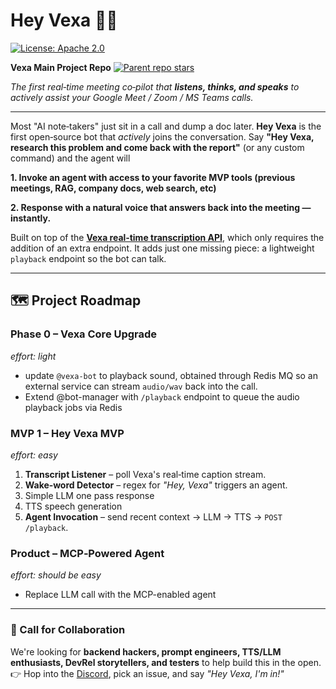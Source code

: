 # Hey Vexa 👋🤖

[![License: Apache 2.0](https://img.shields.io/badge/License-Apache_2.0-blue.svg)](https://opensource.org/licenses/Apache-2.0)

**Vexa Main Project Repo** [![Parent repo stars](https://img.shields.io/github/stars/Vexa-ai/vexa?style=social&label=⭐)](https://github.com/Vexa-ai/vexa/stargazers)


*The first real‑time meeting co‑pilot that **listens, thinks, and speaks** to actively assist your Google Meet / Zoom / MS Teams calls.*

---

Most "AI note‑takers" just sit in a call and dump a doc later. **Hey Vexa** is the first open‑source bot that *actively* joins the conversation.
Say **"Hey Vexa, research this problem and come back with the report"** (or any custom command) and the agent will 

**1. Invoke an agent with access to your favorite MVP tools (previous meetings, RAG, company docs, web search, etc)**

**2. Response with a natural voice that answers back into the meeting — instantly.**

Built on top of the **[Vexa real‑time transcription API](https://github.com/Vexa-ai/vexa)**, which only requires the addition of an extra endpoint. It adds just one missing piece: a lightweight `playback` endpoint so the bot can talk.

---

## 🗺️ Project Roadmap

### **Phase 0 – Vexa Core Upgrade**
*effort: light*

* update `@vexa-bot` to playback sound, obtained through Redis MQ so an external service can stream `audio/wav` back into the call.
* Extend @bot-manager with `/playback` endpoint to queue the audio playback jobs via Redis

### **MVP 1 – Hey Vexa MVP**
*effort: easy*

1. **Transcript Listener** – poll Vexa's real‑time caption stream.
2. **Wake‑word Detector** – regex for *"Hey, Vexa"* triggers an agent.
3. Simple LLM one pass response
4. TTS speech generation
5. **Agent Invocation** – send recent context → LLM → TTS → `POST /playback`.

### **Product – MCP‑Powered Agent**
*effort: should be easy*

* Replace LLM call with the MCP-enabled agent

---

### 🤝 Call for Collaboration

We're looking for **backend hackers, prompt engineers, TTS/LLM enthusiasts, DevRel storytellers, and testers** to help build this in the open.
👉 Hop into the [Discord](https://discord.gg/vexa), pick an issue, and say *"Hey Vexa, I'm in!"*
